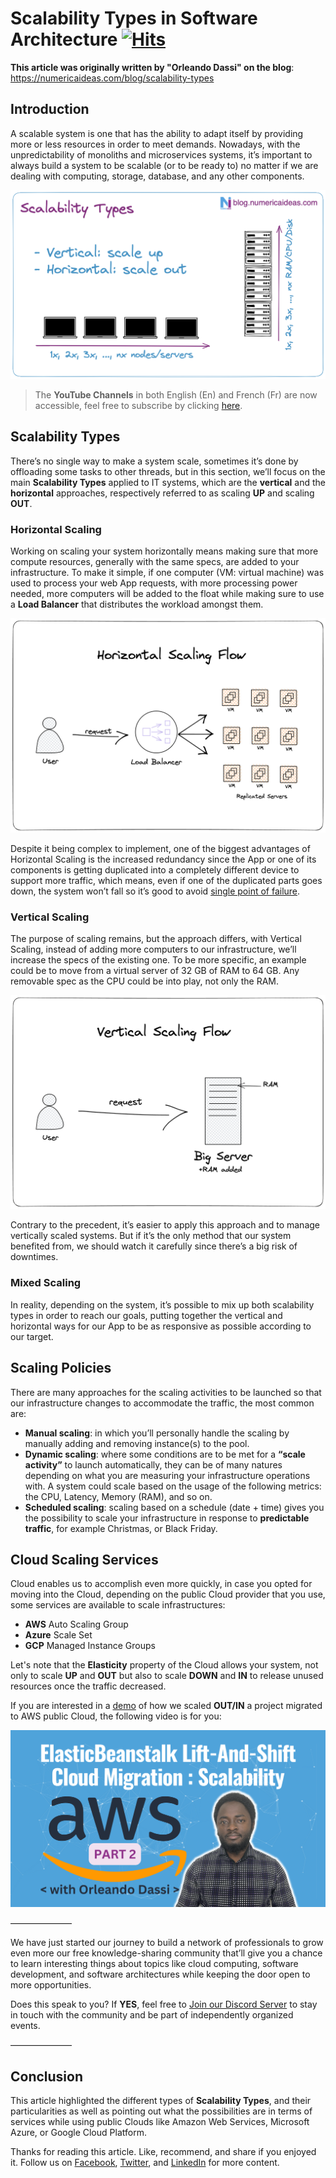 # Scalability Types in Software Architecture&nbsp;[![Hits](https://hits.seeyoufarm.com/api/count/incr/badge.svg?url=https%3A%2F%2Fgithub.com%2Fnumerica-ideas%2Fcommunity%2Ftree%2Fmaster%2Farchitecture%2Fscalability-types-in-software-architecture&count_bg=%2379C83D&title_bg=%23555555&icon=&icon_color=%23E7E7E7&title=hits&edge_flat=false)](https://numericaideas.com/blog/scalability-types)

**This article was originally written by "Orleando Dassi" on the blog**: https://numericaideas.com/blog/scalability-types

## Introduction
A scalable system is one that has the ability to adapt itself by providing more or less resources in order to meet demands. Nowadays, with the unpredictability of monoliths and microservices systems, it’s important to always build a system to be scalable (or to be ready to) no matter if we are dealing with computing, storage, database, and any other components.

[![FeaturedImage](./images/scalability-types.png)](https://numericaideas.com/blog/scalability-types)

> The **YouTube Channels** in both English (En) and French (Fr) are now accessible, feel free to subscribe by clicking [here](https://www.youtube.com/@numericaideas/channels?sub_confirmation=1).

## Scalability Types
There’s no single way to make a system scale, sometimes it’s done by offloading some tasks to other threads, but in this section, we’ll focus on the main **Scalability Types** applied to IT systems, which are the **vertical** and the **horizontal** approaches, respectively referred to as scaling **UP** and scaling **OUT**.

### Horizontal Scaling
Working on scaling your system horizontally means making sure that more compute resources, generally with the same specs, are added to your infrastructure. To make it simple, if one computer (VM: virtual machine) was used to process your web App requests, with more processing power needed, more computers will be added to the float while making sure to use a **Load Balancer** that distributes the workload amongst them.

![HorizontalScaling](./images/horizontal-scaling.png)

Despite it being complex to implement, one of the biggest advantages of Horizontal Scaling is the increased redundancy since the App or one of its components is getting duplicated into a completely different device to support more traffic, which means, even if one of the duplicated parts goes down, the system won’t fall so it’s good to avoid [single point of failure](https://en.wikipedia.org/wiki/Single_point_of_failure).

### Vertical Scaling
The purpose of scaling remains, but the approach differs, with Vertical Scaling, instead of adding more computers to our infrastructure, we’ll increase the specs of the existing one. To be more specific, an example could be to move from a virtual server of 32 GB of RAM to 64 GB. Any removable spec as the CPU could be into play, not only the RAM.

![VerticalScaling](./images/vertical-scaling.png)

Contrary to the precedent, it’s easier to apply this approach and to manage vertically scaled systems. But if it’s the only method that our system benefited from, we should watch it carefully since there’s a big risk of downtimes.

### Mixed Scaling
In reality, depending on the system, it’s possible to mix up both scalability types in order to reach our goals, putting together the vertical and horizontal ways for our App to be as responsive as possible according to our target.

## Scaling Policies
There are many approaches for the scaling activities to be launched so that our infrastructure changes to accommodate the traffic, the most common are:

- **Manual scaling**: in which you’ll personally handle the scaling by manually adding and removing instance(s) to the pool.
- **Dynamic scaling**: where some conditions are to be met for a **“scale activity”** to launch automatically, they can be of many natures depending on what you are measuring your infrastructure operations with. A system could scale based on the usage of the following metrics: the CPU, Latency, Memory (RAM), and so on.
- **Scheduled scaling**: scaling based on a schedule (date + time) gives you the possibility to scale your infrastructure in response to **predictable traffic**, for example Christmas, or Black Friday.

## Cloud Scaling Services
Cloud enables us to accomplish even more quickly, in case you opted for moving into the Cloud, depending on the public Cloud provider that you use, some services are available to scale infrastructures:

- **AWS** Auto Scaling Group
- **Azure** Scale Set
- **GCP** Managed Instance Groups

Let's note that the **Elasticity** property of the Cloud allows your system, not only to scale **UP** and **OUT** but also to scale **DOWN** and **IN** to release unused resources once the traffic decreased.

If you are interested in a [demo](https://www.youtube.com/watch?v=KHOxmHL5USI) of how we scaled **OUT/IN** a project migrated to AWS public Cloud, the following video is for you:

[![FeaturedImage](./images/scaling-lift-and-shift-cloud-migration-with-aws-elb.png)](https://www.youtube.com/watch?v=KHOxmHL5USI)

———————

We have just started our journey to build a network of professionals to grow even more our free knowledge-sharing community that’ll give you a chance to learn interesting things about topics like cloud computing, software development, and software architectures while keeping the door open to more opportunities.

Does this speak to you? If **YES**, feel free to [Join our Discord Server](https://discord.numericaideas.com) to stay in touch with the community and be part of independently organized events.

———————

## Conclusion
This article highlighted the different types of **Scalability Types**, and their particularities as well as pointing out what the possibilities are in terms of services while using public Clouds like Amazon Web Services, Microsoft Azure, or Google Cloud Platform.

Thanks for reading this article. Like, recommend, and share if you enjoyed it. Follow us on [Facebook](https://www.facebook.com/numericaideas), [Twitter](https://twitter.com/numericaideas), and [LinkedIn](https://www.linkedin.com/company/numericaideas) for more content.

